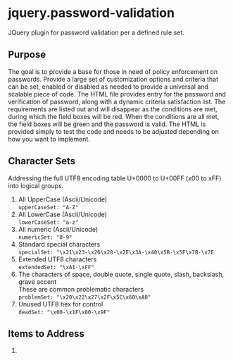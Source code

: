 # jquery.password-validation

JQuery plugin for password validation per a defined rule set.

## Purpose

The goal is to provide a base for those in need of policy enforcement on passwords. Provide a large set of customization options and criteria that can be set, enabled or disabled as needed to provide a universal and scalable piece of code. The HTML file provides entry for the password and verification of password, along with a dynamic criteria satisfaction list. The requirements are listed out and will disappear as the conditions are met, during which the field boxes will be red. When the conditions are all met, the field boxes will be green and the password is valid. The HTML is provided simply to test the code and needs to be adjusted depending on how you want to implement.

## Character Sets

Addressing the full UTF8 encoding table U+0000 to U+00FF (x00 to xFF) into logical groups.

1. All UpperCase (Ascii/Unicode)  
   `upperCaseSet: "A-Z"`
2. All LowerCase (Ascii/Unicode)  
   `lowerCaseSet: "a-z"`
3. All numeric (Ascii/Unicode)  
   `numericSet: "0-9"`
4. Standard special characters  
   `specialSet: "\x21\x23-\x26\x28-\x2E\x3A-\x40\x5B-\x5F\x7B-\x7E`
5. Extended UTF8 characters  
   `extendedSet: "\xA1-\xFF"`
6. The characters of space, double quote, single quote, slash, backslash, grave accent  
   These are common problematic characters  
   `problemSet: "\x20\x22\x27\x2F\x5C\x60\xA0"`
7. Unused UTF8 hex for control  
   `deadSet: "\x00-\x1F\x80-\x9F"`

## Items to Address

1. 